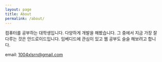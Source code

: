 ```yaml
---
layout: page
title: About
permalink: /about/
---
```


컴퓨터를 공부하는 대학생입니다.
다양하게 개발을 해봤습니다. 그 중에서 지금 가장 잘 다루는 것은 안드로이드입니다.
임베디드에 관심이 있고 웹 공부도 슬슬 해보려고 합니다.

email: 1004xlsrn@gmail.com
